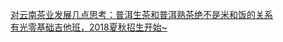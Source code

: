   
[对云南茶业发展几点思考：普洱生茶和普洱熟茶绝不是米和饭的关系](http://www.dianyue.me/archives/486/aucm0ga0utgsa00y/)  
[有光零基础吉他班，2018夏秋招生开始~](http://www.dianyue.me/archives/525/es94w954vkw4pqmo/)